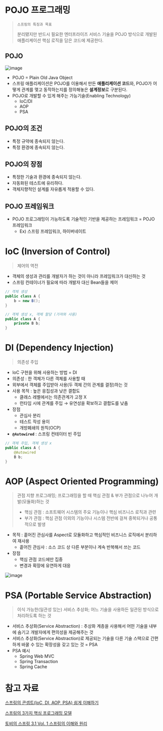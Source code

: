 # POJO 프로그래밍

> ```스프링의 특징과 목표```
>
>분리됐지만 반드시 필요한 엔터프라이즈 서비스 기술을 POJO 방식으로 개발된 애플리케이션 핵심 로직을 담은 코드에 제공한다.

## POJO
![image](https://github.com/gmkim20713/spring-study/assets/68195241/0351cc22-0d78-48ba-ba3e-ec8cf1dd9828)

- POJO = Plain Old Java Object
- 스프링 애플리케이션은 POJO를 이용해서 만든 **애플리케이션 코드**와, POJO가 어떻게 관계를 맺고 동작하는지를 정의해놓은 **설계정보**로 구분된다.
- POJO로 개발할 수 있게 해주는 가능기술(Enabling Technology)
  - IoC/DI
  - AOP
  - PSA

## POJO의 조건
- 특정 규약에 종속되지 않는다.
- 특정 환경에 종속되지 않는다.
## POJO의 장점
- 특정한 기술과 환경에 종속되지 않는다.
- 자동화된 테스트에 유리하다.
- 객체지향적인 설계를 자유롭게 적용할 수 있다.
## POJO 프레임워크
- POJO 프로그래밍이 가능하도록 기술적인 기반을 제공하는 프레임워크 = POJO 프레임워크
  - Ex) 스프링 프레임워크, 하이버네이트


# IoC (Inversion of Control)

> 제어의 역전
>
- 객체의 생성과 관리를 개발자가 하는 것이 아니라 프레임워크가 대신하는 것
- 스프링 컨테이너가 필요에 따라 개발자 대신 Bean들을 제어

```java
// 객체 생성
public class A {
	b = new B();
}

// 객체 생성 x, 객체 할당 (가져와 사용)
public class A {
	private B b;
}
```

# DI (Dependency Injection)

> 의존성 주입
>
- IoC 구현을 위해 사용하는 방법 =  DI
- 의존성 : 한 객체가 다른 객체를 사용할 때
- 외부에서 객체를 주입받아 사용(두 객체 간의 관계를 결정)하는 것
- 사용 목적 : 높은 응집성과 낮은 결합도
    - 클래스 레벨에서는 의존관계가 고정 X
    - 런타임 시에 관계를 주입 → 유연성을 확보하고 결합도를 낮춤
- 장점
    - 관심사 분리
    - 테스트 작성 용이
    - 개방폐쇄의 원칙(OCP)
- **`@Autowired`** : 스프링 컨테이터 빈 주입

```java
// 객체 주입, 객체 생성 x
public class A {
	@Autowired
	B b;
}
```

# AOP (Aspect Oriented Programming)

> 관점 지향 프로그래밍; 프로그래밍을 할 때 핵심 관점 & 부가 관점으로 나누어 개발(모듈화)하는 것
>
> - 핵심 관점 : 소프트웨어 시스템의 주요 기능이나 핵심 비즈니스 로직과 관련
> - 부가 관점 : 핵심 관점 이외의 기능이나 시스템 전반에 걸쳐 중복되거나 공통적으로 발생
- 목적 : 흩어진 관심사를 Aspect로 모듈화하고 핵심적인 비즈니스 로직에서 분리하여 재사용
    - 흩어진 관심사 : 소스 코드 상 다른 부분이나 계속 반복해서 쓰는 코드
- 장점
    - 핵심 관점 코드에만 집중
    - 변경과 확장에 유연하게 대응

![image](https://github.com/CEOS-Developers/spring-tutorial-18th/assets/68195241/a758b7ac-9fc7-4c8c-8417-ac01e693305b)

# PSA (Portable Service Abstraction)

> 이식 가능한(일관성 있는) 서비스 추상화; 어느 기술을 사용하든 일관된 방식으로 처리하도록 하는 것
>
- 서비스 추상화(Service Abstraction) : 추상화 계층을 사용해서 어떤 기술을 내부에 숨기고 개발자에게 편의성을 제공해주는 것
- 서비스 추상화(Service Abstraction)로 제공되는 기술을 다른 기술 스택으로 간편하게 바꿀 수 있는 확장성을 갖고 있는 것 = PSA
- PSA 예시
    - Spring Web MVC
    - Spring Transaction
    - Spring Cache

# 참고 자료
[스프링의 콘셉트(IoC, DI, AOP, PSA) 쉽게 이해하기](https://shinsunyoung.tistory.com/133)

[스프링의 3가지 핵심 프로그래밍 모델](https://velog.io/@mon99745/스프링의-3가지-핵심-프로그래밍-모델)

[토비의 스프링 3.1 Vol. 1 스프링의 이해와 원리](http://www.acornpub.co.kr/book/toby-spring3.1-vol1)
